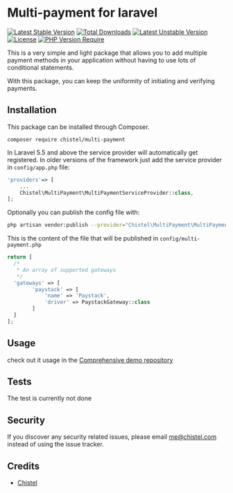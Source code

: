 # Multi-payment for laravel
[![Latest Stable Version](http://poser.pugx.org/chistel/multi-payment/v)](https://packagist.org/packages/chistel/multi-payment) [![Total Downloads](http://poser.pugx.org/chistel/multi-payment/downloads)](https://packagist.org/packages/chistel/multi-payment) [![Latest Unstable Version](http://poser.pugx.org/chistel/multi-payment/v/unstable)](https://packagist.org/packages/chistel/multi-payment) [![License](http://poser.pugx.org/chistel/multi-payment/license)](https://packagist.org/packages/chistel/multi-payment) [![PHP Version Require](http://poser.pugx.org/chistel/multi-payment/require/php)](https://packagist.org/packages/chistel/multi-payment)


This is a very simple and light package that allows you to add multiple payment methods in your application without having to use lots of conditional statements.

With this package, you can keep the uniformity of initiating and verifying payments.

## Installation

This package can be installed through Composer.

```
composer require chistel/multi-payment
```

In Laravel 5.5 and above the service provider will automatically get registered. In older versions of the framework just add the service provider in `config/app.php` file:

```php
'providers'=> [
    ...
    Chistel\MultiPayment\MultiPaymentServiceProvider::class,
];
```

Optionally you can publish the config file with:

```bash
php artisan vendor:publish --provider="Chistel\MultiPayment\MultiPaymentServiceProvider" --tag="config"
```

This is the content of the file that will be published in `config/multi-payment.php`

```php
return [
  /*
   * An array of supported gateways
   */
  'gateways' => [
        'paystack' => [
            'name' => 'Paystack',
            'driver' => PaystackGateway::class
        ]
  ]
];
```

## Usage

check out it usage in the [Comprehensive demo repository](https://github.com/chistel/payment-demo) 

## Tests

The test is currently not done

## Security

If you discover any security related issues, please email me@chistel.com instead of using the issue tracker.

## Credits

- [Chistel](https://chistel.com)